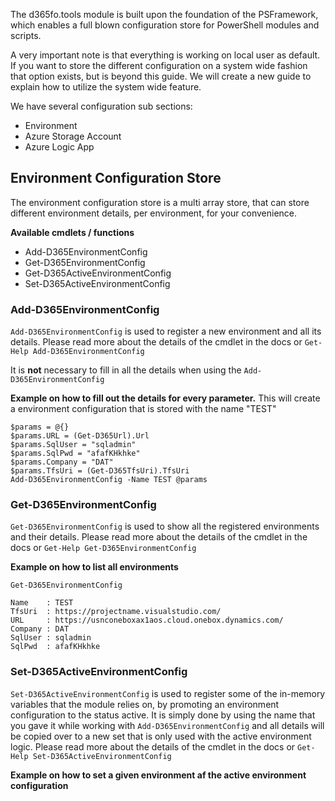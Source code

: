 The d365fo.tools module is built upon the foundation of the PSFramework, which enables a full blown configuration store for PowerShell modules and scripts.

A very important note is that everything is working on local user as default. If you want to store the different configuration on a system wide fashion that option exists, but is beyond this guide. We will create a new guide to explain how to utilize the system wide feature.

We have several configuration sub sections:
* Environment
* Azure Storage Account
* Azure Logic App

## **Environment Configuration Store**
The environment configuration store is a multi array store, that can store different environment details, per environment, for your convenience.

**Available cmdlets / functions**
* Add-D365EnvironmentConfig
* Get-D365EnvironmentConfig
* Get-D365ActiveEnvironmentConfig
* Set-D365ActiveEnvironmentConfig

### **Add-D365EnvironmentConfig** 
`Add-D365EnvironmentConfig` is used to register a new environment and all its details. Please read more about the details of the cmdlet in the docs or `Get-Help Add-D365EnvironmentConfig`

It is **not** necessary to fill in all the details when using the `Add-D365EnvironmentConfig`

**Example on how to fill out the details for every parameter.**
This will create a environment configuration that is stored with the name "TEST"

```
$params = @{}
$params.URL = (Get-D365Url).Url
$params.SqlUser = "sqladmin"
$params.SqlPwd = "afafKHkhke"
$params.Company = "DAT"
$params.TfsUri = (Get-D365TfsUri).TfsUri
Add-D365EnvironmentConfig -Name TEST @params
```

### **Get-D365EnvironmentConfig** 
`Get-D365EnvironmentConfig` is used to show all the registered environments and their details. Please read more about the details of the cmdlet in the docs or `Get-Help Get-D365EnvironmentConfig`


**Example on how to list all environments**

```
Get-D365EnvironmentConfig

Name    : TEST
TfsUri  : https://projectname.visualstudio.com/
URL     : https://usnconeboxax1aos.cloud.onebox.dynamics.com/
Company : DAT
SqlUser : sqladmin
SqlPwd  : afafKHkhke
```

### **Set-D365ActiveEnvironmentConfig**
`Set-D365ActiveEnvironmentConfig` is used to register some of the in-memory variables that the module relies on, by promoting an environment configuration to the status active. It is simply done by using the name that you gave it while working with `Add-D365EnvironmentConfig` and all details will be copied over to a new set that is only used with the active environment logic. Please read more about the details of the cmdlet in the docs or `Get-Help Set-D365ActiveEnvironmentConfig`

**Example on how to set a given environment af the active environment configuration**

```

```
